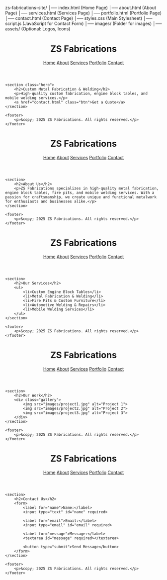 zs-fabrications-site/
│── index.html         (Home Page)
│── about.html         (About Page)
│── services.html      (Services Page)
│── portfolio.html     (Portfolio Page)
│── contact.html       (Contact Page)
│── styles.css         (Main Stylesheet)
│── script.js          (JavaScript for Contact Form)
│── images/            (Folder for images)
│── assets/            (Optional: Logos, Icons)
<!DOCTYPE html>
<html lang="en">
<head>
    <meta charset="UTF-8">
    <meta name="viewport" content="width=device-width, initial-scale=1.0">
    <title>ZS Fabrications | Home</title>
    <link rel="stylesheet" href="styles.css">
</head>
<body>
    <header>
        <h1>ZS Fabrications</h1>
        <nav>
            <a href="index.html">Home</a>
            <a href="about.html">About</a>
            <a href="services.html">Services</a>
            <a href="portfolio.html">Portfolio</a>
            <a href="contact.html">Contact</a>
        </nav>
    </header>

    <section class="hero">
        <h2>Custom Metal Fabrication & Welding</h2>
        <p>High-quality custom fabrication, engine block tables, and mobile welding services.</p>
        <a href="contact.html" class="btn">Get a Quote</a>
    </section>

    <footer>
        <p>&copy; 2025 ZS Fabrications. All rights reserved.</p>
    </footer>
</body>
</html>
<!DOCTYPE html>
<html lang="en">
<head>
    <meta charset="UTF-8">
    <meta name="viewport" content="width=device-width, initial-scale=1.0">
    <title>About ZS Fabrications</title>
    <link rel="stylesheet" href="styles.css">
</head>
<body>
    <header>
        <h1>ZS Fabrications</h1>
        <nav>
            <a href="index.html">Home</a>
            <a href="about.html">About</a>
            <a href="services.html">Services</a>
            <a href="portfolio.html">Portfolio</a>
            <a href="contact.html">Contact</a>
        </nav>
    </header>

    <section>
        <h2>About Us</h2>
        <p>ZS Fabrications specializes in high-quality metal fabrication, engine block tables, fire pits, and mobile welding services. With a passion for craftsmanship, we create unique and functional metalwork for enthusiasts and businesses alike.</p>
    </section>

    <footer>
        <p>&copy; 2025 ZS Fabrications. All rights reserved.</p>
    </footer>
</body>
</html>
<!DOCTYPE html>
<html lang="en">
<head>
    <meta charset="UTF-8">
    <meta name="viewport" content="width=device-width, initial-scale=1.0">
    <title>ZS Fabrications | Services</title>
    <link rel="stylesheet" href="styles.css">
</head>
<body>
    <header>
        <h1>ZS Fabrications</h1>
        <nav>
            <a href="index.html">Home</a>
            <a href="about.html">About</a>
            <a href="services.html">Services</a>
            <a href="portfolio.html">Portfolio</a>
            <a href="contact.html">Contact</a>
        </nav>
    </header>

    <section>
        <h2>Our Services</h2>
        <ul>
            <li>Custom Engine Block Tables</li>
            <li>Metal Fabrication & Welding</li>
            <li>Fire Pits & Custom Furniture</li>
            <li>Automotive Welding & Repairs</li>
            <li>Mobile Welding Services</li>
        </ul>
    </section>

    <footer>
        <p>&copy; 2025 ZS Fabrications. All rights reserved.</p>
    </footer>
</body>
</html>
<!DOCTYPE html>
<html lang="en">
<head>
    <meta charset="UTF-8">
    <meta name="viewport" content="width=device-width, initial-scale=1.0">
    <title>ZS Fabrications | Portfolio</title>
    <link rel="stylesheet" href="styles.css">
</head>
<body>
    <header>
        <h1>ZS Fabrications</h1>
        <nav>
            <a href="index.html">Home</a>
            <a href="about.html">About</a>
            <a href="services.html">Services</a>
            <a href="portfolio.html">Portfolio</a>
            <a href="contact.html">Contact</a>
        </nav>
    </header>

    <section>
        <h2>Our Work</h2>
        <div class="gallery">
            <img src="images/project1.jpg" alt="Project 1">
            <img src="images/project2.jpg" alt="Project 2">
            <img src="images/project3.jpg" alt="Project 3">
        </div>
    </section>

    <footer>
        <p>&copy; 2025 ZS Fabrications. All rights reserved.</p>
    </footer>
</body>
</html>
<!DOCTYPE html>
<html lang="en">
<head>
    <meta charset="UTF-8">
    <meta name="viewport" content="width=device-width, initial-scale=1.0">
    <title>ZS Fabrications | Contact</title>
    <link rel="stylesheet" href="styles.css">
</head>
<body>
    <header>
        <h1>ZS Fabrications</h1>
        <nav>
            <a href="index.html">Home</a>
            <a href="about.html">About</a>
            <a href="services.html">Services</a>
            <a href="portfolio.html">Portfolio</a>
            <a href="contact.html">Contact</a>
        </nav>
    </header>

    <section>
        <h2>Contact Us</h2>
        <form>
            <label for="name">Name:</label>
            <input type="text" id="name" required>

            <label for="email">Email:</label>
            <input type="email" id="email" required>

            <label for="message">Message:</label>
            <textarea id="message" required></textarea>

            <button type="submit">Send Message</button>
        </form>
    </section>

    <footer>
        <p>&copy; 2025 ZS Fabrications. All rights reserved.</p>
    </footer>
</body>
</html>
